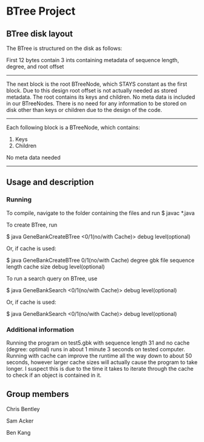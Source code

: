 # BTree Project

## BTree disk layout
The BTree is structured on the disk as follows:

First 12 bytes contain 3 ints containing metadata of sequence length, degree, and root offset

-----------------
The next block is the root BTreeNode, which STAYS constant as the first block. Due to this design root offset is not actually
needed as stored metadata. The root contains its keys and children. No meta data is included in our BTreeNodes. There is no need
for any information to be stored on disk other than keys or children due to the design of the code.

-----------------
Each following block is a BTreeNode, which contains:
1) Keys
2) Children

No meta data needed

-----------------

## Usage and description

### Running
To compile, navigate to the folder containing the files and run
$ javac *.java

To create BTree, run 

$ java GeneBankCreateBTree <0/1(no/with Cache)> <degree> <gbk file> <sequence length> debug level(optional)
	
Or, if cache is used:
	
$ java GeneBankCreateBTree 0/1(no/with Cache) degree gbk file sequence length
cache size debug level(optional)
  
To run a search query on BTree, use 

$ java GeneBankSearch <0/1(no/with Cache)> <btree file> <query file>  debug level(optional)
	
Or, if cache is used:

$ java GeneBankSearch <0/1(no/with Cache)> <btree file> <query file> <cache size>
debug level(optional)

### Additional information

Running the program on test5.gbk with sequence length 31 and no cache (degree: optimal) runs in about 1 minute 3 seconds on tested computer. Running with cache can improve the runtime all the way down to about 50 seconds, however larger cache sizes will actually cause the program to take longer. I suspect this is due to the time it takes to iterate through the cache to check if an object is contained in it.



## Group members
Chris Bentley

Sam Acker

Ben Kang
